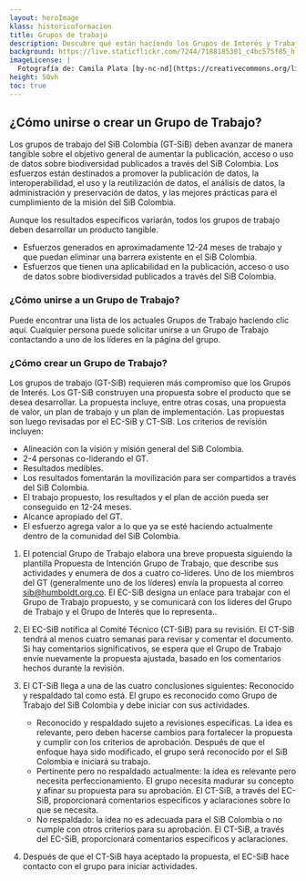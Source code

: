 ```yaml
---
layout: heroImage
klass: historicoformacion
title: Grupos de trabajo
description: Descubre qué están haciendo los Grupos de Interés y Trabajo, y cómo puedes unirte.
background: https://live.staticflickr.com/7244/7188185381_c4bc575f85_h.jpg
imageLicense: |
  Fotografía de: Camila Plata [by-nc-nd](https://creativecommons.org/licenses/by-nc-nd/2.0/)  vía [Flickr](https://www.flickr.com/photos/camisilver/7188185381/) 
height: 50vh
toc: true
---
```


## ¿Cómo unirse o crear un Grupo de Trabajo?

Los grupos de trabajo del SiB Colombia (GT-SiB) deben avanzar de manera tangible sobre el objetivo general de aumentar la publicación, acceso o uso de datos sobre biodiversidad publicados a través del SiB Colombia. Los esfuerzos están destinados a promover la publicación de datos, la interoperabilidad, el uso y la reutilización de datos, el análisis de datos, la administración y preservación de datos, y las mejores prácticas para el cumplimiento de la misión del SiB Colombia.

Aunque los resultados específicos variarán, todos los grupos de trabajo deben desarrollar un producto tangible.

+ Esfuerzos generados en aproximadamente 12-24 meses de trabajo y que puedan eliminar una barrera existente en el SiB Colombia.
+ Esfuerzos que tienen una aplicabilidad en la publicación, acceso o uso de datos sobre biodiversidad publicados a través del SiB Colombia.

### ¿Cómo unirse a un Grupo de Trabajo?

Puede encontrar una lista de los actuales Grupos de Trabajo haciendo clic aquí. Cualquier persona puede solicitar unirse a un Grupo de Trabajo contactando a uno de los líderes  en la página del grupo.

### ¿Cómo crear un Grupo de Trabajo?

Los grupos de trabajo (GT-SiB) requieren más compromiso que los Grupos de Interés. Los GT-SiB construyen una propuesta sobre el producto que se desea desarrollar. La propuesta incluye, entre otras cosas, una propuesta de valor, un plan de trabajo y un plan de implementación. Las propuestas son luego revisadas por el EC-SiB y CT-SiB. Los criterios de revisión incluyen:

+ Alineación con la visión y misión general del SiB Colombia.
+ 2-4 personas co-liderando el GT.
+ Resultados medibles.
+ Los resultados fomentarán la movilización para ser compartidos a través del SiB Colombia.
+ El trabajo propuesto, los resultados y el plan de acción pueda ser conseguido en 12-24 meses.
+ Alcance apropiado del GT.
+ El esfuerzo agrega valor a lo que ya  se esté haciendo actualmente dentro de la comunidad del SiB Colombia.

1. El potencial Grupo de Trabajo elabora una breve propuesta siguiendo la plantilla Propuesta de Intención Grupo de Trabajo, que describe sus actividades y enumera de dos a cuatro co-líderes. Uno de los miembros del GT (generalmente uno de los líderes) envía la propuesta al correo sib@humboldt.org.co. El EC-SiB designa un enlace para trabajar con el Grupo de Trabajo propuesto, y se comunicará con los líderes del Grupo de Trabajo y el Grupo de Interés que lo representa..

2. El EC-SiB notifica al Comité Técnico (CT-SiB) para su revisión. El CT-SiB tendrá al menos cuatro semanas para revisar y comentar el documento. Si hay comentarios significativos, se espera que el Grupo de Trabajo envíe nuevamente la propuesta ajustada, basado en los comentarios hechos durante la revisión.

3. El CT-SiB llega a una de las cuatro conclusiones siguientes:
Reconocido y respaldado tal como está. El grupo es reconocido como Grupo de Trabajo del SiB Colombia y debe iniciar con sus actividades.
    + Reconocido y respaldado sujeto a revisiones específicas. La idea es relevante, pero deben hacerse cambios para fortalecer la propuesta y cumplir con los criterios de aprobación. Después de que el enfoque haya sido modificado, el grupo será reconocido por el SiB Colombia e iniciará su trabajo.
    + Pertinente pero no respaldado actualmente: la idea es relevante pero necesita perfeccionamiento. El grupo necesita madurar su concepto y afinar su propuesta para su aprobación. El CT-SiB, a través del EC-SiB, proporcionará comentarios específicos y aclaraciones sobre lo que se necesita.
    + No respaldado: la idea no es adecuada para el SiB Colombia o no cumple con otros criterios para su aprobación. El CT-SiB, a través del EC-SiB,  proporcionará comentarios específicos y aclaraciones.

4. Después de que el CT-SiB haya aceptado la propuesta, el EC-SiB hace contacto con el grupo para iniciar actividades.

